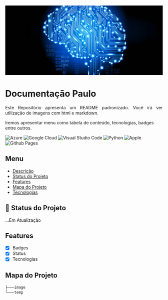 <p width="100%" align="center">
    <img src="/images/inteligencia-artificial.png" alt="logo" width="800px">
</p>

# Documentação Paulo

<p id="decricao" align="justify">
Este Repositório apresenta um README padronizado.
Você irá ver utllização de imagens com html e markdown.

Iremos apresentar menu como tabela de conteúdo, tecnologias, badges entre outros.
</p>

![Azure](https://img.shields.io/badge/azure-%230072C6.svg?style=for-the-badge&logo=microsoftazure&logoColor=white) ![Google Cloud](https://img.shields.io/badge/GoogleCloud-%234285F4.svg?style=for-the-badge&logo=google-cloud&logoColor=white) ![Visual Studio Code](https://img.shields.io/badge/Visual%20Studio%20Code-0078d7.svg?style=for-the-badge&logo=visual-studio-code&logoColor=white) ![Python](https://img.shields.io/badge/python-3670A0?style=for-the-badge&logo=python&logoColor=ffdd54) ![Apple](https://img.shields.io/badge/Apple-%23000000.svg?style=for-the-badge&logo=apple&logoColor=white) ![Github Pages](https://img.shields.io/badge/github%20pages-121013?style=for-the-badge&logo=github&logoColor=white)

## Menu
<ul>
    <li><a href="#descricao">Descrição</a></li>
    <li><a href="#status">Status do Projeto</a></li>
    <li><a href="#features">Features</a></li>
    <li><a href="#mapa">Mapa do Projeto</a></li>
    <li><a href="">Tecnologias</a></li>
</ul>

## :rocket: Status do Projeto
<p id="status">
    ...Em Atualização
</p>

<p id="features"></p>

## Features
- [X] Badges
- [X] Status
- [X] Tecnologias

<p id="mapa"></p>

## Mapa do Projeto

```.
├───image
└───temp
```
